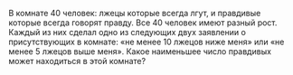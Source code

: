 В комнате 40 человек: лжецы которые всегда лгут, и правдивые которые всегда говорят правду. Все 40 человек имеют разный рост. Каждый из них сделал одно из следующих двух заявлении о присутствующих в комнате: «не менее 10 лжецов ниже меня» или «не менее 5 лжецов выше меня». Какое наименьшее число правдивых может находиться в этой комнате?